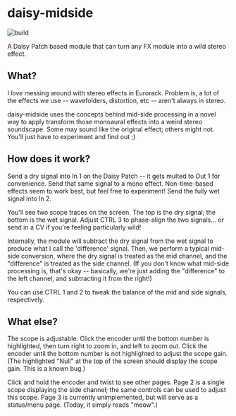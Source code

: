 # daisy-midside
![build](https://github.com/h2g2guy/daisy-midside/workflows/C/C++%20CI/badge.svg)

A Daisy Patch based module that can turn any FX module into a wild stereo effect.

## What?
I *love* messing around with stereo effects in Eurorack. Problem is, a lot of the effects we use -- wavefolders, distortion, etc -- aren't always in stereo. 

daisy-midside uses the concepts behind mid-side processing in a novel way to apply transform those monoaural effects into a weird stereo soundscape. Some may sound like the
original effect; others might not. You'll just have to experiment and find out ;)

## How does it work?
Send a dry signal into In 1 on the Daisy Patch -- it gets multed to Out 1 for convenience. Send that same signal to a mono effect. Non-time-based effects seem to work best, but
feel free to experiment! Send the fully wet signal into In 2.

You'll see two scope traces on the screen. The top is the dry signal; the bottom is the wet signal. Adjust CTRL 3 to phase-align the two signals... or send in a CV if you're 
feeling particularly wild!

Internally, the module will subtract the dry signal from the wet signal to produce what I call the 'difference' signal. Then, we perform a typical mid-side conversion, where
the dry signal is treated as the mid channel, and the "difference" is treated as the side channel. (If you don't know what mid-side processing is, that's okay -- basically, we're
just adding the "difference" to the left channel, and subtracting it from the right!)

You can use CTRL 1 and 2 to tweak the balance of the mid and side signals, respectively. 

## What else?
The scope is adjustable. Click the encoder until the bottom number is highlighted, then turn right to zoom in, and left to zoom out. Click the encoder until the bottom number is
not highlighted to adjust the scope gain. (The highlighted "Null" at the top of the screen should display the scope gain. This is a known bug.)

Click and hold the encoder and twist to see other pages. Page 2 is a single scope displaying the side channel; the same controls can be used to adjust this scope.
Page 3 is currently unimplemented, but will serve as a status/menu page. (Today, it simply reads "meow".)
